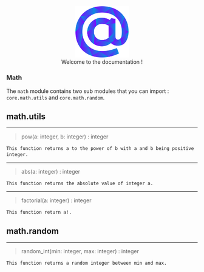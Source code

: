 <div align="center">
    <img width="140px" src="../../others/logo.png"/><br/>
    Welcome to the documentation !
</div>


### Math

The `math` module contains two sub modules that you can import : `core.math.utils` and `core.math.random`.

## math.utils

---
> pow(a: integer, b: integer) : integer

    This function returns a to the power of b with a and b being positive integer.
---
> abs(a: integer) : integer

    This function returns the absolute value of integer a.
---
> factorial(a: integer) : integer

    This function return a!.  

## math.random

---
> random_int(min: integer, max: integer) : integer

    This function returns a random integer between min and max.
